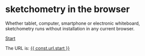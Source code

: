 # sketchometry in the browser

Whether tablet, computer, smartphone or electronic whiteboard, sketchometry runs without installation in any current browser.

<a type="button" href="{{ const.url.start }}" target="_blank">
Start
</a>
 
The URL is: <a href="{{ const.url.start }}" target="_blank">{{ const.url.start }}</a>